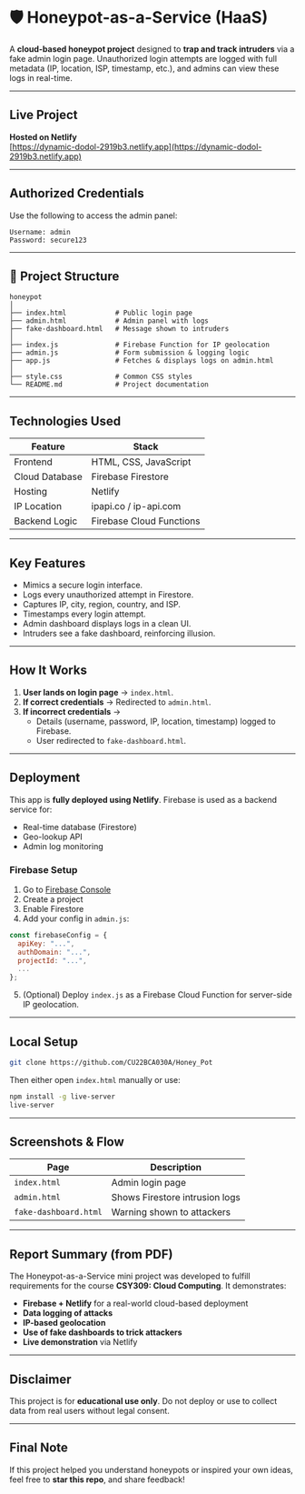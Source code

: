 # 🛡️ Honeypot-as-a-Service (HaaS)

A **cloud-based honeypot project** designed to **trap and track intruders** via a fake admin login page. Unauthorized login attempts are logged with full metadata (IP, location, ISP, timestamp, etc.), and admins can view these logs in real-time.

---

##  Live Project

**Hosted on Netlify**  
 [https://dynamic-dodol-2919b3.netlify.app](https://dynamic-dodol-2919b3.netlify.app)

---

##  Authorized Credentials

Use the following to access the admin panel:
```
Username: admin  
Password: secure123
```

---

## 📁 Project Structure

```
honeypot
│
├── index.html            # Public login page
├── admin.html            # Admin panel with logs
├── fake-dashboard.html   # Message shown to intruders
│
├── index.js              # Firebase Function for IP geolocation
├── admin.js              # Form submission & logging logic
├── app.js                # Fetches & displays logs on admin.html
│
├── style.css             # Common CSS styles
└── README.md             # Project documentation
```

---

##  Technologies Used

| Feature        | Stack |
|----------------|-----------------------------|
| Frontend       | HTML, CSS, JavaScript       |
| Cloud Database | Firebase Firestore          |
| Hosting        | Netlify                     |
| IP Location    | ipapi.co / ip-api.com       |
| Backend Logic  | Firebase Cloud Functions    |

---

##  Key Features

-   Mimics a secure login interface.
-  Logs every unauthorized attempt in Firestore.
-  Captures IP, city, region, country, and ISP.
-  Timestamps every login attempt.
-  Admin dashboard displays logs in a clean UI.
-  Intruders see a fake dashboard, reinforcing illusion.

---

##  How It Works

1. **User lands on login page** → `index.html`.
2. **If correct credentials** → Redirected to `admin.html`.
3. **If incorrect credentials** → 
   - Details (username, password, IP, location, timestamp) logged to Firebase.
   - User redirected to `fake-dashboard.html`.

---

##  Deployment

This app is **fully deployed using Netlify**. Firebase is used as a backend service for:
- Real-time database (Firestore)
- Geo-lookup API
- Admin log monitoring

### Firebase Setup

1. Go to [Firebase Console](https://console.firebase.google.com)
2. Create a project
3. Enable Firestore
4. Add your config in `admin.js`:
```js
const firebaseConfig = {
  apiKey: "...",
  authDomain: "...",
  projectId: "...",
  ...
};
```
5. (Optional) Deploy `index.js` as a Firebase Cloud Function for server-side IP geolocation.

---

## Local Setup

```bash
git clone https://github.com/CU22BCA030A/Honey_Pot
```

Then either open `index.html` manually or use:

```bash
npm install -g live-server
live-server
```

---

##  Screenshots & Flow

| Page                | Description                             |
|---------------------|------------------------------------------|
| `index.html`        | Admin login page                        |
| `admin.html`        | Shows Firestore intrusion logs          |
| `fake-dashboard.html`| Warning shown to attackers              |

---

##  Report Summary (from PDF)

The Honeypot-as-a-Service mini project was developed to fulfill requirements for the course **CSY309: Cloud Computing**. It demonstrates:

- **Firebase + Netlify** for a real-world cloud-based deployment
- **Data logging of attacks**
- **IP-based geolocation**
- **Use of fake dashboards to trick attackers**
- **Live demonstration** via Netlify


---

## Disclaimer

This project is for **educational use only**. Do not deploy or use to collect data from real users without legal consent.

---

##  Final Note

If this project helped you understand honeypots or inspired your own ideas, feel free to **star this repo**, and share feedback!
